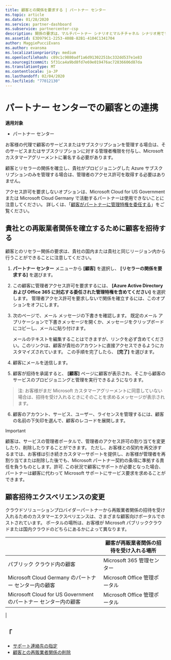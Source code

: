 ```yaml
---
title: 顧客との関係を要求する | パートナー センター
ms.topic: article
ms.date: 01/28/2020
ms.service: partner-dashboard
ms.subservice: partnercenter-csp
description: 関係の要求は、マルチパートナー シナリオとマルチチャネル シナリオ用です。 また、顧客が委任された管理者特権を削除していて、プロビジョニングまたはサポートを提供するためにそれらを復元する必要がある場合にも便利です。
ms.assetid: E3D979C1-2253-408B-82B1-4104C1341704
author: MaggiePucciEvans
ms.author: evansma
ms.localizationpriority: medium
ms.openlocfilehash: c89c1c9880adf1a6d91302251bc332dd537e1e83
ms.sourcegitcommit: 5f31ca4a9bd8fd7e69e019476ac72836606d87da
ms.translationtype: MT
ms.contentlocale: ja-JP
ms.lasthandoff: 02/04/2020
ms.locfileid: "77012130"
---
```

# <a name="connect-with-customers-in-partner-center"></a>パートナー センターでの顧客との連携

**適用対象**

-  パートナー センター

お客様の代理で顧客のサービスまたはサブスクリプションを管理する場合は、そのサービスまたはサブスクリプションに対する管理者権限を付与し、Microsoft カスタマーアグリーメントに署名する必要があります。

顧客とリセラーの関係を確立し、貴社がプロビジョニングした Azure サブスクリプションのみを管理する場合は、管理者のアクセス許可を取得する必要はありません。

アクセス許可を要求しないオプションは、Microsoft Cloud for US Government または Microsoft Cloud Germany で活動するパートナーは使用できないことに注意してください。 詳しくは、「[顧客がパートナーに管理特権を委任する](https://docs.microsoft.com/partner-center/customers_revoke_admin_privileges)」をご覧ください。


## <a name="invite-a-customer-to-establish-a-reseller-relationship-with-you"></a>貴社との再販業者関係を確立するために顧客を招待する

顧客とのリセラー関係の要求は、貴社の国内または貴社と同じリージョン内から行うことができることに注意してください。

1.  **パートナー センター** メニューから **[顧客]** を選択し、 **[リセラーの関係を要求する]** を選びます。

2.  この顧客に管理者アクセス許可を要求するには、 **[Azure Active Directory および Office 365 に対応する委任された管理特権を含めてください]** を選択します。 管理者アクセス許可を要求しないで関係を確立するには、このオプションをオフにします。 

3.  次のページで、メール メッセージの下書きを確認します。 既定のメール アプリケーションで下書きメッセージを開くか、メッセージをクリップボードにコピーし、メールに貼り付けます。 

    メールのテキストを編集することはできますが、リンクを必ず含めてください。このリンクは、顧客が貴社のアカウントに直接アクセスできるようにカスタマイズされています。 この手順を完了したら、 **[完了]** を選びます。

3.  顧客にメールを送信します。

5.  顧客が招待を承諾すると、 **[顧客]** ページに顧客が表示され、そこから顧客のサービスのプロビジョニングと管理を実行できるようになります。

>注: お客様がまだ Microsoft カスタマーアグリーメントに同意していない場合は、招待を受け入れるときにそのことを求めるメッセージが表示されます。 
 
6.  顧客のアカウント、サービス、ユーザー、ライセンスを管理するには、顧客の名前の下矢印を選んで、顧客のレコードを展開します。


> [!IMPORTANT]  
> 顧客は、サービスの管理者ポータルで、管理者のアクセス許可の割り当てを変更したり、削除したりすることができます。 ただし、お客様との契約を再交渉するまでは、お客様は引き続きカスタマーサポートを提供し、お客様が管理者を再割り当てまたは削除した後でも、Microsoft パートナー契約の条項に準拠する責任を負うものとします。許可. この状況で顧客にサポートが必要となった場合、パートナーは顧客に代わって Microsoft サポートにサービス要求を求めることができます。

## <a name="changes-to-the-customer-invitation-experience"></a>顧客招待エクスペリエンスの変更

クラウドソリューションプロバイダーパートナーから再販業者関係の招待を受け入れるためのカスタマーエクスペリエンスは、さまざまな顧客向けポータルでホストされています。 ポータルの場所は、お客様が Microsoft パブリッククラウドまたは国内クラウドのどちらにあるかによって異なります。 

|  | 顧客が再販業者関係の招待を受け入れる場所 |
|---------|---------
| パブリック クラウド内の顧客 | Microsoft 365 管理センター |
| Microsoft Cloud Germany のパートナー センター内の顧客 | Microsoft Office 管理ポータル |
| Microsoft Cloud for US Government のパートナー センター内の顧客 | Microsoft Office 管理ポータル |
|

## <a name="see-also"></a>「

- [サポート連絡先の指定](assign-support-contacts.md)
- [顧客との再販業者関係の削除](remove-a-relationship.md)
